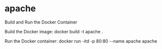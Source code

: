 # apache

Build and Run the Docker Container

Build the Docker image:
docker build -t apache .


Run the Docker container:
docker run -itd -p 80:80 --name apache apache
